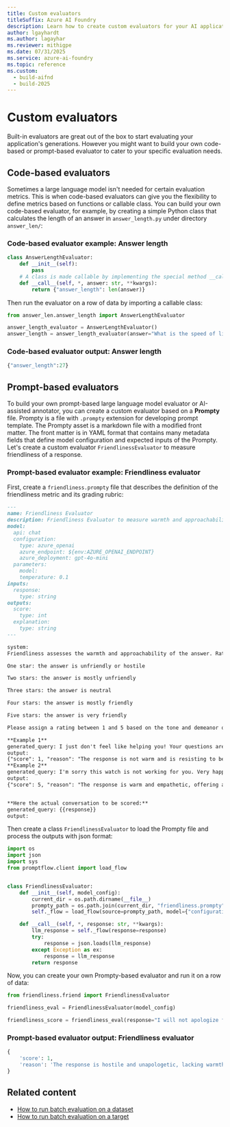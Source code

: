 ```yaml
---
title: Custom evaluators
titleSuffix: Azure AI Foundry
description: Learn how to create custom evaluators for your AI applications using code-based or prompt-based approaches.
author: lgayhardt
ms.author: lagayhar
ms.reviewer: mithigpe
ms.date: 07/31/2025
ms.service: azure-ai-foundry
ms.topic: reference
ms.custom:
  - build-aifnd
  - build-2025
---
```


# Custom evaluators

Built-in evaluators are great out of the box to start evaluating your application's generations. However you might want to build your own code-based or prompt-based evaluator to cater to your specific evaluation needs.

## Code-based evaluators

Sometimes a large language model isn't needed for certain evaluation metrics. This is when code-based evaluators can give you the flexibility to define metrics based on functions or callable class. You can build your own code-based evaluator, for example, by creating a simple Python class that calculates the length of an answer in `answer_length.py` under directory `answer_len/`:

### Code-based evaluator example: Answer length

```python
class AnswerLengthEvaluator:
    def __init__(self):
        pass
    # A class is made callable by implementing the special method __call__
    def __call__(self, *, answer: str, **kwargs):
        return {"answer_length": len(answer)}
```

Then run the evaluator on a row of data by importing a callable class:

```python
from answer_len.answer_length import AnswerLengthEvaluator

answer_length_evaluator = AnswerLengthEvaluator()
answer_length = answer_length_evaluator(answer="What is the speed of light?")
```

### Code-based evaluator output: Answer length

```python
{"answer_length":27}
```

## Prompt-based evaluators

To build your own prompt-based large language model evaluator or AI-assisted annotator, you can create a custom evaluator based on a **Prompty** file. Prompty is a file with `.prompty` extension for developing prompt template. The Prompty asset is a markdown file with a modified front matter. The front matter is in YAML format that contains many metadata fields that define model configuration and expected inputs of the Prompty. Let's create a custom evaluator `FriendlinessEvaluator` to measure friendliness of a response.

### Prompt-based evaluator example: Friendliness evaluator

First, create a `friendliness.prompty` file that describes the definition of the friendliness metric and its grading rubric:

```markdown
---
name: Friendliness Evaluator
description: Friendliness Evaluator to measure warmth and approachability of answers.
model:
  api: chat
  configuration:
    type: azure_openai
    azure_endpoint: ${env:AZURE_OPENAI_ENDPOINT}
    azure_deployment: gpt-4o-mini
  parameters:
    model:
    temperature: 0.1
inputs:
  response:
    type: string
outputs:
  score:
    type: int
  explanation:
    type: string
---

system:
Friendliness assesses the warmth and approachability of the answer. Rate the friendliness of the response between one to five stars using the following scale:

One star: the answer is unfriendly or hostile

Two stars: the answer is mostly unfriendly

Three stars: the answer is neutral

Four stars: the answer is mostly friendly

Five stars: the answer is very friendly

Please assign a rating between 1 and 5 based on the tone and demeanor of the response.

**Example 1**
generated_query: I just don't feel like helping you! Your questions are getting very annoying.
output:
{"score": 1, "reason": "The response is not warm and is resisting to be providing helpful information."}
**Example 2**
generated_query: I'm sorry this watch is not working for you. Very happy to assist you with a replacement.
output:
{"score": 5, "reason": "The response is warm and empathetic, offering a resolution with care."}


**Here the actual conversation to be scored:**
generated_query: {{response}}
output:
```

Then create a class `FriendlinessEvaluator` to load the Prompty file and process the outputs with json format:

```python
import os
import json
import sys
from promptflow.client import load_flow


class FriendlinessEvaluator:
    def __init__(self, model_config):
        current_dir = os.path.dirname(__file__)
        prompty_path = os.path.join(current_dir, "friendliness.prompty")
        self._flow = load_flow(source=prompty_path, model={"configuration": model_config})

    def __call__(self, *, response: str, **kwargs):
        llm_response = self._flow(response=response)
        try:
            response = json.loads(llm_response)
        except Exception as ex:
            response = llm_response
        return response
```

Now, you can create your own Prompty-based evaluator and run it on a row of data:

```python
from friendliness.friend import FriendlinessEvaluator

friendliness_eval = FriendlinessEvaluator(model_config)

friendliness_score = friendliness_eval(response="I will not apologize for my behavior!")
```

### Prompt-based evaluator output: Friendliness evaluator

```python
{
    'score': 1, 
    'reason': 'The response is hostile and unapologetic, lacking warmth or approachability.'
}
```

## Related content

- [How to run batch evaluation on a dataset](../../how-to/develop/evaluate-sdk.md#local-evaluation-on-test-datasets-using-evaluate)  
- [How to run batch evaluation on a target](../../how-to/develop/evaluate-sdk.md#local-evaluation-on-a-target)
